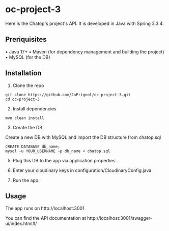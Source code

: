 # oc-project-3

Here is the Chatop's project's API. It is developed in Java with Spring 3.3.4. 

## Preriquisites

• Java 17+
• Maven (for dependency management and building the project)
• MySQL (for the DB)

## Installation

1. Clone the repo

```
git clone https://github.com/JoPrignol/oc-project-3.git
cd oc-project-3
```

2. Install dependencies

```
mvn clean install
```

3. Create the DB

Create a new DB with MySQL and import the DB structure from chatop.sql

```
CREATE DATABASE db_name;
mysql -u YOUR_USERNAME -p db_name < chatop.sql
```

5. Plug this DB to the app via application.properties
   
6. Enter your cloudinary keys in configuration/CloudinaryConfig.java

7. Run the app

## Usage 

The app runs on http://localhost:3001

You can find the API documentation at http://localhost:3001/swagger-ui/index.html#/

